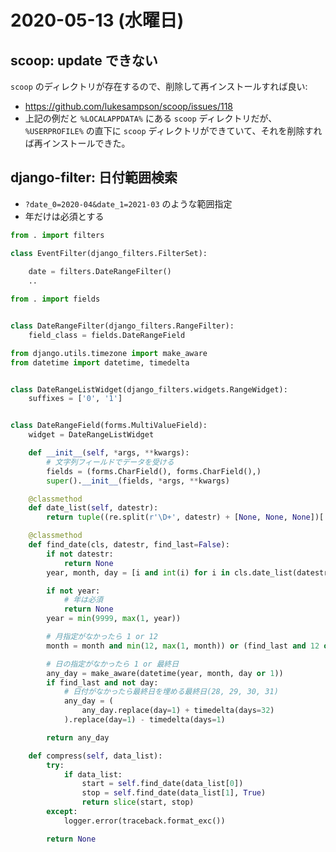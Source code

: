 # 2020-05-13 (水曜日)

## scoop: update できない


`scoop` のディレクトリが存在するので、削除して再インストールすれば良い:

- https://github.com/lukesampson/scoop/issues/118
- 上記の例だと `%LOCALAPPDATA%` にある `scoop` ディレクトリだが、 `%USERPROFILE%` の直下に `scoop` ディレクトリができていて、それを削除すれば再インストールできた。


## django-filter: 日付範囲検索


- `?date_0=2020-04&date_1=2021-03` のような範囲指定
- 年だけは必須とする

~~~py
from . import filters 

class EventFilter(django_filters.FilterSet):
    
    date = filters.DateRangeFilter()
    ..
~~~


~~~py
from . import fields


class DateRangeFilter(django_filters.RangeFilter):
    field_class = fields.DateRangeField
~~~


~~~py
from django.utils.timezone import make_aware
from datetime import datetime, timedelta


class DateRangeListWidget(django_filters.widgets.RangeWidget):
    suffixes = ['0', '1']


class DateRangeField(forms.MultiValueField):
    widget = DateRangeListWidget

    def __init__(self, *args, **kwargs):
        # 文字列フィールドでデータを受ける
        fields = (forms.CharField(), forms.CharField(),)
        super().__init__(fields, *args, **kwargs)

    @classmethod
    def date_list(self, datestr):
        return tuple((re.split(r'\D+', datestr) + [None, None, None])[:3])

    @classmethod
    def find_date(cls, datestr, find_last=False):
        if not datestr:
            return None
        year, month, day = [i and int(i) for i in cls.date_list(datestr)]

        if not year:
            # 年は必須
            return None
        year = min(9999, max(1, year))

        # 月指定がなかったら 1 or 12
        month = month and min(12, max(1, month)) or (find_last and 12 or 1)

        # 日の指定がなかったら 1 or 最終日 
        any_day = make_aware(datetime(year, month, day or 1))
        if find_last and not day:
            # 日付がなかったら最終日を埋める最終日(28, 29, 30, 31) 
            any_day = (
                any_day.replace(day=1) + timedelta(days=32)
            ).replace(day=1) - timedelta(days=1)

        return any_day

    def compress(self, data_list):
        try:
            if data_list:
                start = self.find_date(data_list[0])
                stop = self.find_date(data_list[1], True)
                return slice(start, stop)
        except:
            logger.error(traceback.format_exc())

        return None
~~~


